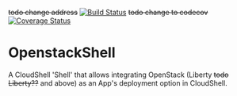 ~~todo change address~~
[![Build Status](https://travis-ci.org/QualiSystems/OpenStack-Shell.svg?branch=master)](https://travis-ci.org/QualiSystems/OpenStack-Shell)
~~todo change to codecov~~
[![Coverage Status](https://coveralls.io/repos/github/QualiSystems/OpenStack-Shell/badge.svg?branch=develop)](https://coveralls.io/github/QualiSystems/OpenStack-Shell?branch=develop)

# OpenstackShell
A CloudShell 'Shell' that allows integrating OpenStack (Liberty ~~todo Liberty??~~ and above) as an App's deployment option in CloudShell.
